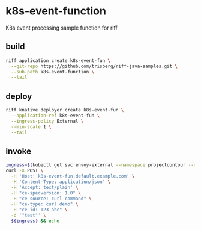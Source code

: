 # k8s-event-function

K8s event processing sample function for riff

## build

```sh
riff application create k8s-event-fun \
  --git-repo https://github.com/trisberg/riff-java-samples.git \
  --sub-path k8s-event-function \
  --tail
```

## deploy

```sh
riff knative deployer create k8s-event-fun \
  --application-ref k8s-event-fun \
  --ingress-policy External \
  --min-scale 1 \
  --tail
```

## invoke

```sh
ingress=$(kubectl get svc envoy-external --namespace projectcontour --output 'jsonpath={.status.loadBalancer.ingress[0].ip}')
curl -X POST \
  -H 'Host: k8s-event-fun.default.example.com' \
  -H 'Content-Type: application/json' \
  -H 'Accept: text/plain' \
  -H "ce-specversion: 1.0" \
  -H "ce-source: curl-command" \
  -H "ce-type: curl.demo" \
  -H "ce-id: 123-abc" \
  -d '"test"' \
  ${ingress} && echo
```
